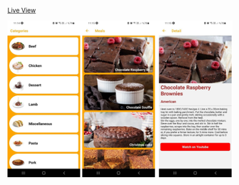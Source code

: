 [Live View](https://snack.expo.dev/@haydogdu1990/yemek-tarifleri)


<img src="https://raw.githubusercontent.com/haydogdu1990/react-native-projects/main/07-YemekTarifleri/assets/photo_6035239859557351233_y.jpg"  width="800">
